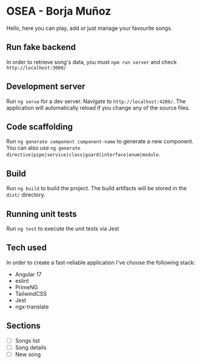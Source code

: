 # OSEA - Borja Muñoz

Hello, here you can play, add or just manage your favourite songs.

## Run fake backend
In order to retrieve song's data, you must `npm run server` and check `http://localhost:3000/`

## Development server

Run `ng serve` for a dev server. Navigate to `http://localhost:4200/`. The application will automatically reload if you change any of the source files.

## Code scaffolding

Run `ng generate component component-name` to generate a new component. You can also use `ng generate directive|pipe|service|class|guard|interface|enum|module`.

## Build

Run `ng build` to build the project. The build artifacts will be stored in the `dist/` directory.

## Running unit tests

Run `ng test` to execute the unit tests via Jest

## Tech used

In order to create a fast-reliable application I've choose the following stack:

- Angular 17
- eslint
- PrimeNG
- TailwindCSS
- Jest
- ngx-translate

## Sections

- [ ] Songs list
- [ ] Song details
- [ ] New song
